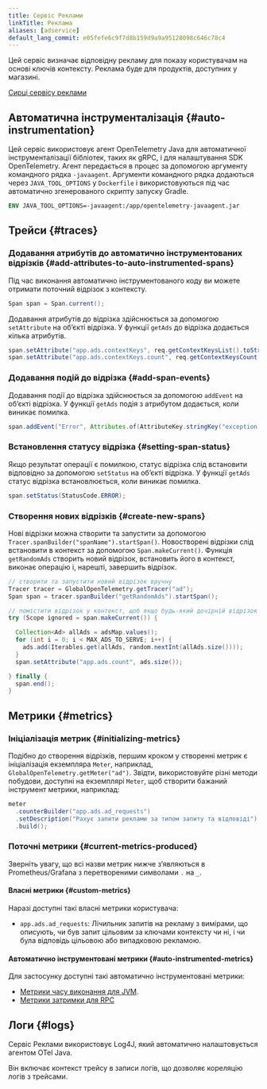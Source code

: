 ```yaml
---
title: Сервіс Реклами
linkTitle: Реклама
aliases: [adservice]
default_lang_commit: e05fefe6c9f7d8b159d9a9a95128098c646c78c4
---
```


Цей сервіс визначає відповідну рекламу для показу користувачам на основі ключів контексту. Реклама буде для продуктів, доступних у магазині.

[Сирці сервісу реклами](https://github.com/open-telemetry/opentelemetry-demo/blob/main/src/ad/)

## Автоматична інструменталізація {#auto-instrumentation}

Цей сервіс використовує агент OpenTelemetry Java для автоматичної інструменталізації бібліотек, таких як gRPC, і для налаштування SDK OpenTelemetry. Агент передається в процес за допомогою аргументу командного рядка `-javaagent`. Аргументи командного рядка додаються через `JAVA_TOOL_OPTIONS` у `Dockerfile` і використовуються під час автоматично згенерованого скрипту запуску Gradle.

```dockerfile
ENV JAVA_TOOL_OPTIONS=-javaagent:/app/opentelemetry-javaagent.jar
```

## Трейси {#traces}

### Додавання атрибутів до автоматично інструментованих відрізків {#add-attributes-to-auto-instrumented-spans}

Під час виконання автоматично інструментованого коду ви можете отримати поточний відрізок з контексту.

```java
Span span = Span.current();
```

Додавання атрибутів до відрізка здійснюється за допомогою `setAttribute` на обʼєкті відрізка. У функції `getAds` до відрізка додається кілька атрибутів.

```java
span.setAttribute("app.ads.contextKeys", req.getContextKeysList().toString());
span.setAttribute("app.ads.contextKeys.count", req.getContextKeysCount());
```

### Додавання подій до відрізка {#add-span-events}

Додавання події до відрізка здійснюється за допомогою `addEvent` на обʼєкті відрізка. У функції `getAds` подія з атрибутом додається, коли виникає помилка.

```java
span.addEvent("Error", Attributes.of(AttributeKey.stringKey("exception.message"), e.getMessage()));
```

### Встановлення статусу відрізка {#setting-span-status}

Якщо результат операції є помилкою, статус відрізка слід встановити відповідно за допомогою `setStatus` на обʼєкті відрізка. У функції `getAds` статус відрізка встановлюється, коли виникає помилка.

```java
span.setStatus(StatusCode.ERROR);
```

### Створення нових відрізків {#create-new-spans}

Нові відрізки можна створити та запустити за допомогою `Tracer.spanBuilder("spanName").startSpan()`. Новостворені відрізки слід встановити в контекст за допомогою `Span.makeCurrent()`. Функція `getRandomAds` створить новий відрізок, встановить його в контекст, виконає операцію і, нарешті, завершить відрізок.

```java
// створити та запустити новий відрізок вручну
Tracer tracer = GlobalOpenTelemetry.getTracer("ad");
Span span = tracer.spanBuilder("getRandomAds").startSpan();

// помістити відрізок у контекст, щоб якщо будь-який дочірній відрізок буде запущений, батьківський відрізок буде встановлений правильно
try (Scope ignored = span.makeCurrent()) {

  Collection<Ad> allAds = adsMap.values();
  for (int i = 0; i < MAX_ADS_TO_SERVE; i++) {
    ads.add(Iterables.get(allAds, random.nextInt(allAds.size())));
  }
  span.setAttribute("app.ads.count", ads.size());

} finally {
  span.end();
}
```

## Метрики {#metrics}

### Ініціалізація метрик {#initializing-metrics}

Подібно до створення відрізків, першим кроком у створенні метрик є ініціалізація екземпляра `Meter`, наприклад, `GlobalOpenTelemetry.getMeter("ad")`. Звідти, використовуйте різні методи побудови, доступні на екземплярі `Meter`, щоб створити бажаний інструмент метрики, наприклад:

```java
meter
  .counterBuilder("app.ads.ad_requests")
  .setDescription("Рахує запити реклами за типом запиту та відповіді")
  .build();
```

### Поточні метрики {#current-metrics-produced}

Зверніть увагу, що всі назви метрик нижче зʼявляються в Prometheus/Grafana з перетвореними символами `.` на `_`.

#### Власні метрики {#custom-metrics}

Наразі доступні такі власні метрики користувача:

- `app.ads.ad_requests`: Лічильник запитів на рекламу з вимірами, що описують, чи був запит цільовим за ключами контексту чи ні, і чи була відповідь цільовою або випадковою рекламою.

#### Автоматично інструментовані метрики {#auto-instrumented-metrics}

Для застосунку доступні такі автоматично інструментовані метрики:

- [Метрики часу виконання для JVM](/docs/specs/semconv/runtime/jvm-metrics/).
- [Метрики затримки для RPC](/docs/specs/semconv/rpc/rpc-metrics/#rpc-server)

## Логи {#logs}

Сервіс Реклами використовує Log4J, який автоматично налаштовується агентом OTel Java.

Він включає контекст трейсу в записи логів, що дозволяє кореляцію логів з трейсами.
